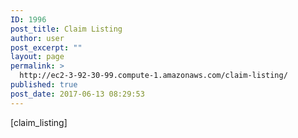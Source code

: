 ```yaml
---
ID: 1996
post_title: Claim Listing
author: user
post_excerpt: ""
layout: page
permalink: >
  http://ec2-3-92-30-99.compute-1.amazonaws.com/claim-listing/
published: true
post_date: 2017-06-13 08:29:53
---
```

[claim_listing]